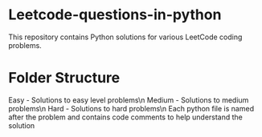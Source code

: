 # Leetcode-questions-in-python
This repository contains Python solutions for various LeetCode coding problems.

# Folder Structure
Easy - Solutions to easy level problems\n
Medium - Solutions to medium problems\n
Hard - Solutions to hard problems\n
Each python file is named after the problem and contains code comments to help understand the solution


